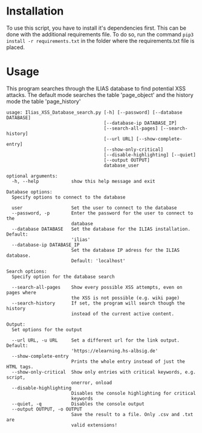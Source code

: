 # Installation
To use this script, you have to install it's dependencies first. This can be done with the additional requirements file.
To do so, run the command `pip3 install -r requirements.txt` in the folder where the requirements.txt file is placed.

# Usage
This program searches through the ILIAS database to find potential XSS attacks.
The default mode searches the table 'page_object' and the history mode the
table 'page_history'
```
usage: Ilias_XSS_Database_search.py [-h] [--password] [--database DATABASE]
                                    [--database-ip DATABASE_IP]
                                    [--search-all-pages] [--search-history]
                                    [--url URL] [--show-complete-entry]
                                    [--show-only-critical]
                                    [--disable-highlighting] [--quiet]
                                    [--output OUTPUT]
                                    database_user

optional arguments:
  -h, --help            show this help message and exit

Database options:
  Specify options to connect to the database

  user                  Set the user to connect to the database
  --password, -p        Enter the password for the user to connect to the
                        database
  --database DATABASE   Set the database for the ILIAS installation. Default:
                        'ilias'
  --database-ip DATABASE_IP
                        Set the database IP adress for the ILIAS database.
                        Default: 'localhost'

Search options:
  Specify option for the database search

  --search-all-pages    Show every possible XSS attempts, even on pages where
                        the XSS is not possible (e.g. wiki page)
  --search-history      If set, the program will search though the history
                        instead of the current active content.

Output:
  Set options for the output

  --url URL, -u URL     Set a different url for the link output. Default:
                        'https://elearning.hs-albsig.de'
  --show-complete-entry
                        Prints the whole entry instead of just the HTML tags.
  --show-only-critical  Show only entries with critical keywords, e.g. script,
                        onerror, onload
  --disable-highlighting
                        Disables the console highlighting for critical
                        keywords
  --quiet, -q           Disables the console output
  --output OUTPUT, -o OUTPUT
                        Save the result to a file. Only .csv and .txt are
                        valid extensions!
```